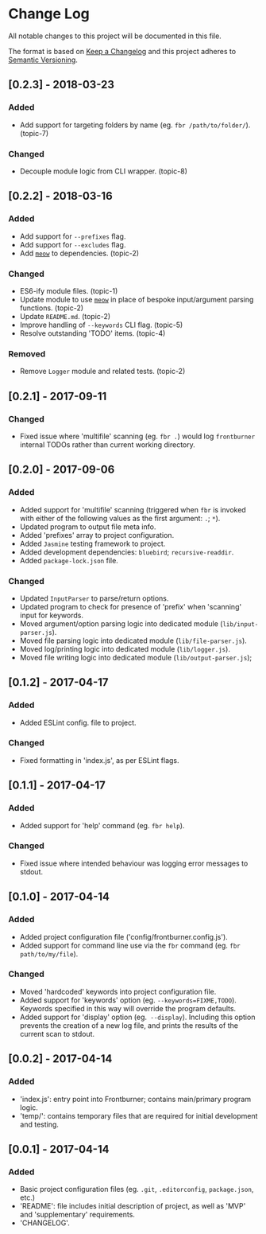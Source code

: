 # Change Log
All notable changes to this project will be documented in this file.

The format is based on [Keep a Changelog](http://keepachangelog.com/)
and this project adheres to [Semantic Versioning](http://semver.org/).

## [0.2.3] - 2018-03-23
### Added
- Add support for targeting folders by name (eg. `fbr /path/to/folder/`). (topic-7)

### Changed
- Decouple module logic from CLI wrapper. (topic-8)

## [0.2.2] - 2018-03-16
### Added
- Add support for `--prefixes` flag.
- Add support for `--excludes` flag.
- Add [`meow`](npmjs.com/package/meow) to dependencies. (topic-2)

### Changed
- ES6-ify module files. (topic-1)
- Update module to use [`meow`](npmjs.com/package/meow) in place of bespoke input/argument parsing functions. (topic-2)
- Update `README.md`. (topic-2)
- Improve handling of `--keywords` CLI flag. (topic-5)
- Resolve outstanding 'TODO' items. (topic-4)

### Removed
- Remove `Logger` module and related tests. (topic-2)

## [0.2.1] - 2017-09-11
### Changed
- Fixed issue where 'multifile' scanning (eg. `fbr .`) would log `frontburner` internal TODOs rather than current working directory.

## [0.2.0] - 2017-09-06
### Added
- Added support for 'multifile' scanning (triggered when `fbr` is invoked with either of the following values as the first argument: `.`; `*`).
- Updated program to output file meta info.
- Added 'prefixes' array to project configuration.
- Added `Jasmine` testing framework to project.
- Added development dependencies: `bluebird`; `recursive-readdir`.
- Added `package-lock.json` file.

### Changed
- Updated `InputParser` to parse/return options.
- Updated program to check for presence of 'prefix' when 'scanning' input for keywords.
- Moved argument/option parsing logic into dedicated module (`lib/input-parser.js`).
- Moved file parsing logic into dedicated module (`lib/file-parser.js`).
- Moved log/printing logic into dedicated module (`lib/logger.js`).
- Moved file writing logic into dedicated module (`lib/output-parser.js`);

## [0.1.2] - 2017-04-17
### Added
- Added ESLint config. file to project.

### Changed
- Fixed formatting in 'index.js', as per ESLint flags.

## [0.1.1] - 2017-04-17
### Added
- Added support for 'help' command (eg. `fbr help`).

### Changed
- Fixed issue where intended behaviour was logging error messages to stdout.

## [0.1.0] - 2017-04-14
### Added
- Added project configuration file ('config/frontburner.config.js').
- Added support for command line use via the `fbr` command (eg. `fbr path/to/my/file`).

### Changed
- Moved 'hardcoded' keywords into project configuration file.
- Added support for 'keywords' option (eg. `--keywords=FIXME,TODO`). Keywords specified in this way will override the program defaults.
- Added support for 'display' option (eg.` --display`). Including this option prevents the creation of a new log file, and prints the results of the current scan to stdout.

## [0.0.2] - 2017-04-14
### Added
- 'index.js': entry point into Frontburner; contains main/primary program logic.
- 'temp/': contains temporary files that are required for initial development and testing.

## [0.0.1] - 2017-04-14
### Added
- Basic project configuration files (eg. `.git`, `.editorconfig`, `package.json`, etc.)
- 'README': file includes initial description of project, as well as 'MVP' and 'supplementary' requirements.
- 'CHANGELOG'.
